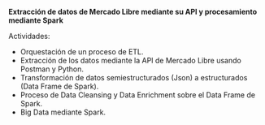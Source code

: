 **Extracción de datos de Mercado Libre mediante su API y procesamiento mediante Spark**

Actividades:

+ Orquestación de un proceso de ETL.
+ Extracción de los datos mediante la API de Mercado Libre usando Postman y Python.
+ Transformación de datos semiestructurados (Json) a estructurados (Data Frame de Spark).
+ Proceso de Data Cleansing y Data Enrichment sobre el Data Frame de Spark.
+ Big Data mediante Spark.
